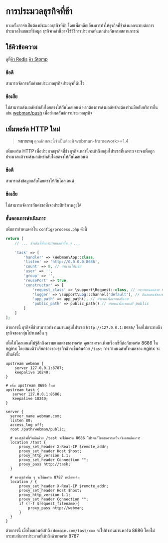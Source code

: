 # การประมวลธุรกิจที่ช้า

บางครั้งเราจำเป็นต้องประมวลธุรกิจที่ช้า โดยเพื่อหลีกเลี่ยงการทำให้ธุรกิจที่ช้าส่งผลกระทบต่อการประมวลในขณะที่ข้อมูล ธุรกิจเหล่านี้อาจใช้วิธีการประมวลที่แตกต่างกันตามสถานการณ์

## ใช้คิวข้อความ
ดูที่[คิว Redis](https://www.workerman.net/plugin/12) [คิว Stomp](https://www.workerman.net/plugin/13)

### ข้อดี
สามารถจัดการกับคำขอประมวลธุรกิจประดุจที่ฉับไว

### ข้อเสีย
ไม่สามารถส่งผลลัพธ์กลับโดยตรงให้กับไคลเอนต์ หากต้องการส่งผลลัพธ์จะต้องร่วมมือกับบริการอื่น เช่น [webman/push](https://www.workerman.net/plugin/2) เพื่อส่งผลลัพธ์การประมวลธุรกิจ

## เพิ่มพอร์ต HTTP ใหม่

> **หมายเหตุ**
> คุณลักษณะนี้จำเป็นต้องมี webman-framework>=1.4

เพิ่มพอร์ต HTTP เพื่อประมวลธุรกิจที่ช้า ธุรกิจเหล่านี้จะเข้าถึงกลุ่มโปรเซสที่เฉพาะเจาะจงเพื่อถูกประมวลแล้วจะส่งผลลัพธ์กลับโดยตรงให้กับไคลเอนต์

### ข้อดี
สามารถส่งข้อมูลกลับโดยตรงให้กับไคลเอนต์

### ข้อเสีย
ไม่สามารถจัดการกับคำขอที่เจอประสิทธิภาพสูงได้

### ขั้นตอนการดำเนินการ
เพิ่มการกำหนดค่าใน `config/process.php` ดังนี้
```php
return [
    // ... ข้างต้นนี้คือการกำหนดค่าอื่น ๆ ...
    
    'task' => [
        'handler' => \Webman\App::class,
        'listen' => 'http://0.0.0.0:8686',
        'count' => 8, // จำนวนโปรเซส
        'user' => '',
        'group' => '',
        'reusePort' => true,
        'constructor' => [
            'request_class' => \support\Request::class, // การกำหนดคลาส request
            'logger' => \support\Log::channel('default'), // อินสแตนซ์ของรายการบันทึก
            'app_path' => app_path(), // ตำแหน่งไดเรกทอรีแอพ
            'public_path' => public_path() // ตำแหน่งไดเรกทอรี public
        ]
    ]
];
```

ด้วยการนี้ ธุรกิจที่ช้าสามารถทำงานผ่านกลุ่มโปรเซส `http://127.0.0.1:8686/` โดยไม่กระทบถึงธุรกิจของกลุ่มโปรเซสอื่น ๆ

เพื่อให้ไคลเอนต์ไม่รู้สึกถึงความแตกต่างของพอร์ต คุณสามารถเพิ่มพร็อกซีที่ต่อกับพอร์ต 8686 ใน nginx โดยสมมติว่าเรียกร้องของธุรกิจช้าจะขึ้นต้นด้วย `/tast` การกำหนดค่าทั้งหมดของ nginx จะเป็นดังนี้:
```
upstream webman {
    server 127.0.0.1:8787;
    keepalive 10240;
}

# เพิ่ม upstream 8686 ใหม่
upstream task {
   server 127.0.0.1:8686;
   keepalive 10240;
}

server {
  server_name webman.com;
  listen 80;
  access_log off;
  root /path/webman/public;

  # ของธุรกิจที่เริ่มต้นด้วย /tast จะใช้พอร์ต 8686 โปรดแก้ไขตามความเป็นจริงตามต้องการ
  location /tast {
      proxy_set_header X-Real-IP $remote_addr;
      proxy_set_header Host $host;
      proxy_http_version 1.1;
      proxy_set_header Connection "";
      proxy_pass http://task;
  }

  # ของธุรกิจอื่น ๆ จะใช้พอร์ต 8787 เหมือนเดิม
  location / {
      proxy_set_header X-Real-IP $remote_addr;
      proxy_set_header Host $host;
      proxy_http_version 1.1;
      proxy_set_header Connection "";
      if (!-f $request_filename){
          proxy_pass http://webman;
      }
  }
}
```

ด้วยการนี้ เมื่อไคลเอนต์เข้าถึง `domain.com/tast/xxx` จะไปทำงานผ่านพอร์ต 8686 โดยไม่กระทบกับการประมวลที่เข้าถึงด้วยพอร์ต 8787
